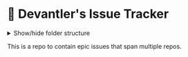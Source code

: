 # 🎯 Devantler's Issue Tracker

<details>
  <summary>Show/hide folder structure</summary>

<!-- readme-tree start -->
```
.
└── .github
    └── workflows

2 directories
```
<!-- readme-tree end -->

</details>

This is a repo to contain epic issues that span multiple repos.
